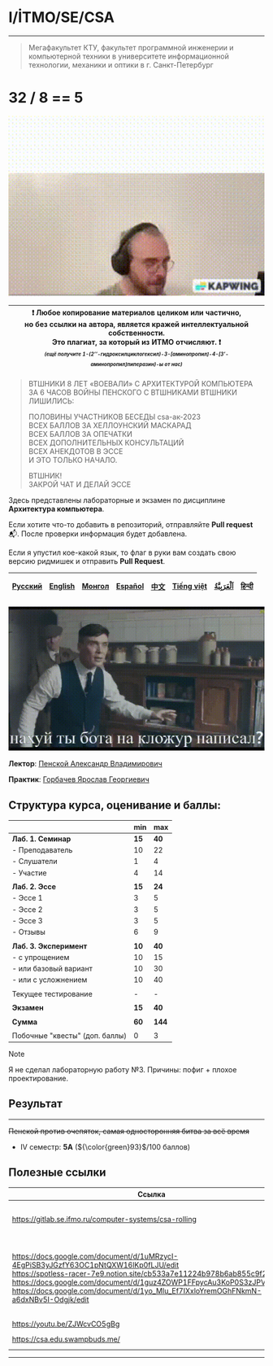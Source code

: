 # I/İTMO/SE/CSA

---
> Мегафакультет КТУ, факультет программной инженерии и компьютерной техники в университете информационной технологии, механики и оптики в г. Санкт-Петербург
# 32 / 8 == 5

<p align="center">
    <img src="/img/gifs/Penskoi.gif" alt="Penskoi" width="540"/>
</p>

| :exclamation: <b>Любое копирование материалов целиком или частично,<br>но без ссылки на автора, является кражей интеллектуальной собственности.<br>Это плагиат, за который из ИТМО отчисляют.</b> :exclamation:<br><sub><sup><i>(ещё получите 1-(2’’-гидроксилциклогексил)-3-[аминопропил]-4-[3’-аминопропил]пиперазин)-ы от нас)</sup></sub></b> |
|---------------------------------------------------------------------------------------------------------------------------------------------------------------------------------------------------------------------------------------------------------------------------------------------------------------------------------------------------|
> ВТШНИКИ 8 ЛЕТ «ВОЕВАЛИ» С АРХИТЕКТУРОЙ КОМПЬЮТЕРА\
> ЗА 6 ЧАСОВ ВОЙНЫ ПЕНСКОГО С ВТШНИКАМИ ВТШНИКИ ЛИШИЛИСЬ:
>
>ПОЛОВИНЫ УЧАСТНИКОВ БЕСЕДЫ csa-ак-2023\
ВСЕХ БАЛЛОВ ЗА ХЕЛЛОУНСКИЙ МАСКАРАД\
ВСЕХ БАЛЛОВ ЗА ОПЕЧАТКИ\
ВСЕХ ДОПОЛНИТЕЛЬНЫХ КОНСУЛЬТАЦИЙ\
ВСЕХ АНЕКДОТОВ В ЭССЕ\
И ЭТО ТОЛЬКО НАЧАЛО.
> 
> ВТШНИК!\
> ЗАКРОЙ ЧАТ И ДЕЛАЙ ЭССЕ

Здесь представлены лабораторные и экзамен по дисциплине **Архитектура компьютера**.

Если хотите что-то добавить в репозиторий, отправляйте **Pull request** :mailbox_with_mail:. После проверки информация будет добавлена.

Если я упустил кое-какой язык, то флаг в руки вам создать свою версию ридмишек и отправить **Pull Request**.

| [<strong>Русский</strong>](https://github.com/XVIIStarPlatinum/itmo/blob/master/Software%20Engineering/README.md) | [<strong>English</strong>](https://github.com/XVIIStarPlatinum/itmo/blob/master/Software%20Engineering/.docs/README_EN.md) | [<strong>Монгол</strong>](https://github.com/XVIIStarPlatinum/itmo/blob/master/Software%20Engineering/.docs/README_MN.md) | [<strong>Español</strong>](https://github.com/XVIIStarPlatinum/itmo/blob/master/Software%20Engineering/.docs/README_ES.md) | [<strong>中文</strong>](https://github.com/XVIIStarPlatinum/itmo/blob/master/Software%20Engineering/.docs/README_CN.md) | [<strong>Tiếng việt</strong>](https://github.com/XVIIStarPlatinum/itmo/blob/master/Software%20Engineering/.docs/README_VN.md) | [<strong><p dir="rtl" lang="ar">اَلْعَرَبِيَّةُ</p></strong>](https://github.com/XVIIStarPlatinum/itmo/blob/master/Software%20Engineering/.docs/README_AR.md) | [<strong>हिन्दी</strong>](https://github.com/XVIIStarPlatinum/itmo/blob/master/Software%20Engineering/.docs/README_IN.md) |
|-------------------------------------------------------------------------------------------------------------------|----------------------------------------------------------------------------------------------------------------------------|---------------------------------------------------------------------------------------------------------------------------|----------------------------------------------------------------------------------------------------------------------------|-----------------------------------------------------------------------------------------------------------------------|-------------------------------------------------------------------------------------------------------------------------------|---------------------------------------------------------------------------------------------------------------------------------------------------------------|---------------------------------------------------------------------------------------------------------------------------|

![clojure](/img/gifs/consultation.gif)

**Лектор**: [Пенской Александр Владимирович](https://my.itmo.ru/persons/142415)

**Практик**: [Горбачев Ярослав Георгиевич](https://my.itmo.ru/persons/172909)

## Структура курса, оценивание и баллы:
|                                | min    | max     |
|--------------------------------|--------|---------|
| **Лаб. 1. Семинар**            | **15** | **40**  |
| - Преподаватель                | 10     | 22      |
| - Слушатели                    | 1      | 4       |
| - Участие                      | 4      | 14      |
|                                |        |         |
| **Лаб. 2. Эссе**               | **15** | **24**  |
| - Эссе 1                       | 3      | 5       |
| - Эссе 2                       | 3      | 5       |
| - Эссе 3                       | 3      | 5       |
| - Отзывы                       | 6      | 9       |
|                                |        |         |
| **Лаб. 3. Эксперимент**        | **10** | **40**  |
| - с упрощением                 | 10     | 15      |
| - или базовый вариант          | 10     | 30      |
| - или с усложнением            | 10     | 40      |
|                                |        |         |
| Текущее тестирование           | -      | -       |
|                                |        |         |
| **Экзамен**                    | **15** | **40**  |
|                                |        |         |
| **Сумма**                      | **60** | **144** |
|                                |        |         |
| Побочные "квесты" (доп. баллы) | 0      | 3       |

> [!NOTE]
> Я не сделал лабораторную работу №3. Причины: пофиг + плохое проектирование.

## Результат

---
<s>Пенской против очепяток, самая односторонняя битва за всё время</s>
- IV семестр: **5A** (${\color{green}93}$/100 баллов)
## Полезные ссылки
| Ссылка                                                                                                                                                                                                                                                                                                                          | Описание                                                                                                   |
|---------------------------------------------------------------------------------------------------------------------------------------------------------------------------------------------------------------------------------------------------------------------------------------------------------------------------------|------------------------------------------------------------------------------------------------------------|
| https://gitlab.se.ifmo.ru/computer-systems/csa-rolling                                                                                                                                                                                                                                                                          | Вся информация о курсе (ПРЯМ ВСЯ!)                                                                         |
| https://docs.google.com/document/d/1uMRzycI-4EgPiSB3yJGzfY63OC1pNtQXW16lKp0fLJU/edit<br>https://spotless-racer-7e9.notion.site/cb533a7e11224b978b6ab855c9f254bd<br>https://docs.google.com/document/d/1guz4ZOWP1FFpycAu3KoP0S3zJPVW64zD<br>https://docs.google.com/document/d/1yo_MIu_Ef7IXxloYremOGhFNkmN-a6dxNBv5I-Odgjk/edit | Документы со всеми расписанными билетами. Заметьте, что содержимое второй части отличаются от года к году. |
| https://youtu.be/ZJWcvCO5gBg                                                                                                                                                                                                                                                                                                    | 32/8==?                                                                                                    |
| https://csa.edu.swampbuds.me/                                                                                                                                                                                                                                                                                                   | Слайды лекции                                                                                              |

---
